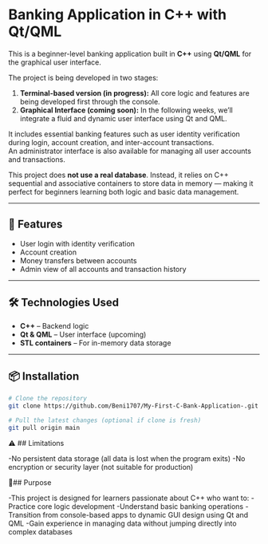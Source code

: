 # Banking Application in C++ with Qt/QML

This is a beginner-level banking application built in **C++** using **Qt/QML** for the graphical user interface.

The project is being developed in two stages:  
1. **Terminal-based version (in progress):** All core logic and features are being developed first through the console.  
2. **Graphical Interface (coming soon):** In the following weeks, we’ll integrate a fluid and dynamic user interface using Qt and QML.

It includes essential banking features such as user identity verification during login, account creation, and inter-account transactions.  
An administrator interface is also available for managing all user accounts and transactions.

This project does **not use a real database**. Instead, it relies on C++ sequential and associative containers to store data in memory — making it perfect for beginners learning both logic and basic data management.

---

## 🚀 Features
- User login with identity verification  
- Account creation  
- Money transfers between accounts  
- Admin view of all accounts and transaction history

---

## 🛠️ Technologies Used
- **C++** – Backend logic  
- **Qt & QML** – User interface (upcoming)  
- **STL containers** – For in-memory data storage

---

## 📦 Installation

```bash
# Clone the repository
git clone https://github.com/Beni1707/My-First-C-Bank-Application-.git

# Pull the latest changes (optional if clone is fresh)
git pull origin main
```
⚠️ ## Limitations

-No persistent data storage (all data is lost when the program exits)
-No encryption or security layer (not suitable for production)

🎯## Purpose

-This project is designed for learners passionate about C++ who want to:
-Practice core logic development
-Understand basic banking operations
-Transition from console-based apps to dynamic GUI design using Qt and QML
-Gain experience in managing data without jumping directly into complex databases






